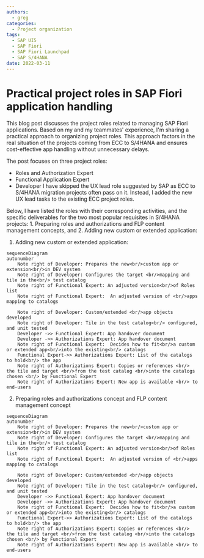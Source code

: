 ```yaml
---
authors:
  - greg
categories:
  - Project organization
tags:
  - SAP UI5
  - SAP Fiori
  - SAP Fiori Launchpad
  - SAP S/4HANA
date: 2022-03-11
---
```


# Practical project roles in SAP Fiori application handling

This blog post discusses the project roles related to managing SAP Fiori applications. Based on my and my teammates' experience, I'm sharing a practical approach to organizing project roles. This approach factors in the real situation of the projects coming from ECC to S/4HANA and ensures cost-effective app handling without unnecessary delays.
<!-- more -->
The post focuses on three project roles:
- Roles and Authorization Expert
- Functional Application Expert
- Developer
I have skipped the UX lead role suggested by SAP as ECC to S/4HANA migration projects often pass on it. Instead, I added the new UX lead tasks to the existing ECC project roles.

Below, I have listed the roles with their corresponding activities, and the specific deliverables for the two most popular requisites in S/4HANA projects: 1. Preparing roles and authorizations and FLP content management concepts, and 2. Adding new custom or extended application:

1. Adding new custom or extended application:

``` mermaid
sequenceDiagram
autonumber
    Note right of Developer: Prepares the new<br/>custom app or extension<br/>in DEV system
    Note right of Developer: Configures the target <br/>mapping and tile in the<br/> test catalog
    Note right of Functional Expert: An adjusted version<br/>of Roles list
    Note right of Functional Expert:  An adjusted version of <br/>apps mapping to catalogs
    
    Note right of Developer: Custom/extended <br/>app objects developed
    Note right of Developer: Tile in the test catalog<br/> configured, and unit tested
    Developer ->> Functional Expert: App handover document
    Developer ->> Authorizations Expert: App handover document
    Note right of Functional Expert:  Decides how to fit<br/>a custom or extended app<br/>into the existing<br/> catalogs
    Functional Expert->> Authorizations Expert: List of the catalogs to hold<br/> the app
    Note right of Authorizations Expert: Copies or references <br/> the tile and target <br/>from the test catalog <br/>into the catalogs chosen <br/> by Functional Expert 
    Note right of Authorizations Expert: New app is available <br/> to end-users
```

2. Preparing roles and authorizations concept and FLP content management concept

``` mermaid
sequenceDiagram
autonumber
    Note right of Developer: Prepares the new<br/>custom app or extension<br/>in DEV system
    Note right of Developer: Configures the target <br/>mapping and tile in the<br/> test catalog
    Note right of Functional Expert: An adjusted version<br/>of Roles list
    Note right of Functional Expert:  An adjusted version of <br/>apps mapping to catalogs
    
    Note right of Developer: Custom/extended <br/>app objects developed
    Note right of Developer: Tile in the test catalog<br/> configured, and unit tested
    Developer ->> Functional Expert: App handover document
    Developer ->> Authorizations Expert: App handover document
    Note right of Functional Expert:  Decides how to fit<br/>a custom or extended app<br/>into the existing<br/> catalogs
    Functional Expert->> Authorizations Expert: List of the catalogs to hold<br/> the app
    Note right of Authorizations Expert: Copies or references <br/> the tile and target <br/>from the test catalog <br/>into the catalogs chosen <br/> by Functional Expert 
    Note right of Authorizations Expert: New app is available <br/> to end-users
```